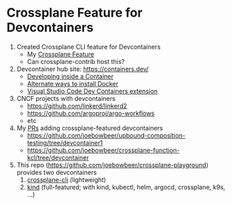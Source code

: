# Crossplane Feature for Devcontainers

1. Created Crossplane CLI feature for Devcontainers
   * My [Crossplane Feature](https://github.com/joebowbeer/devcontainers-features/blob/main/src/crossplane/README.md)
   * Can crossplane-contrib host this?
1. Devcontainer hub site: https://containers.dev/
   * [Developing inside a Container](https://code.visualstudio.com/docs/devcontainers/containers)
   * [Alternate ways to install Docker](https://code.visualstudio.com/remote/advancedcontainers/docker-options)
   * [Visual Studio Code Dev Containers extension](https://marketplace.visualstudio.com/items?itemName=ms-vscode-remote.remote-containers)
1. CNCF projects with devcontainers
   * https://github.com/linkerd/linkerd2
   * https://github.com/argoproj/argo-workflows
   * etc
1. My [PRs](https://github.com/pulls?q=is%3Aopen+is%3Apr+author%3Ajoebowbeer+archived%3Afalse+crossplane) adding crossplane-featured devcontainers
   * https://github.com/joebowbeer/upbound-composition-testing/tree/devcontainer1
   * https://github.com/joebowbeer/crossplane-function-kcl/tree/devcontainer
1. This repo (https://github.com/joebowbeer/crossplane-playground) provides two devcontainers
   1. [crossplane-cli](https://github.com/joebowbeer/crossplane-playground/blob/main/.devcontainer/crossplane-cli/devcontainer.json) (lightweight)
   2. [kind](https://github.com/joebowbeer/crossplane-playground/tree/main/.devcontainer/kind/devcontainer.json) (full-featured; with kind, kubectl, helm, argocd, crossplane, k9s, ...)

